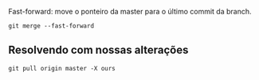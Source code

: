 
Fast-forward: move o ponteiro da master para o último commit da
branch.

```
git merge --fast-forward

```


Resolvendo com nossas alterações
--------------------------------


```
git pull origin master -X ours

```
